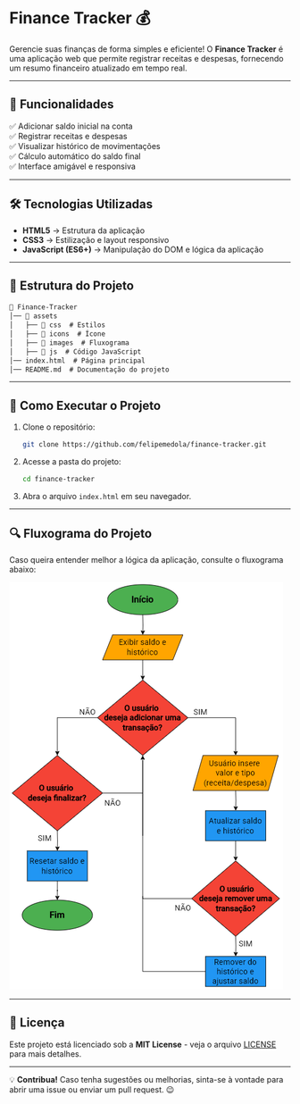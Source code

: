 # Finance Tracker 💰

Gerencie suas finanças de forma simples e eficiente! O **Finance Tracker** é uma aplicação web que permite registrar receitas e despesas, fornecendo um resumo financeiro atualizado em tempo real.

---

## 📌 Funcionalidades

✅ Adicionar saldo inicial na conta<br>
✅ Registrar receitas e despesas<br>
✅ Visualizar histórico de movimentações<br>
✅ Cálculo automático do saldo final<br>
✅ Interface amigável e responsiva<br>

---

## 🛠️ Tecnologias Utilizadas

- **HTML5** → Estrutura da aplicação
- **CSS3** → Estilização e layout responsivo
- **JavaScript (ES6+)** → Manipulação do DOM e lógica da aplicação

---

## 📂 Estrutura do Projeto

```
📂 Finance-Tracker
│── 📂 assets
│   ├── 📂 css  # Estilos
│   ├── 📂 icons  # Ícone
│   ├── 📂 images  # Fluxograma
│   ├── 📂 js  # Código JavaScript
│── index.html  # Página principal
│── README.md  # Documentação do projeto
```

---

## 🚀 Como Executar o Projeto

1. Clone o repositório:
   ```bash
   git clone https://github.com/felipemedola/finance-tracker.git
   ```

2. Acesse a pasta do projeto:
   ```bash
   cd finance-tracker
   ```

3. Abra o arquivo `index.html` em seu navegador.

---

## 🔍 Fluxograma do Projeto

Caso queira entender melhor a lógica da aplicação, consulte o fluxograma abaixo:

![Fluxograma](./assets/images/fluxograma.png)

---

## 📄 Licença

Este projeto está licenciado sob a **MIT License** - veja o arquivo [LICENSE](LICENSE) para mais detalhes.

---

💡 **Contribua!** Caso tenha sugestões ou melhorias, sinta-se à vontade para abrir uma issue ou enviar um pull request. 😉

